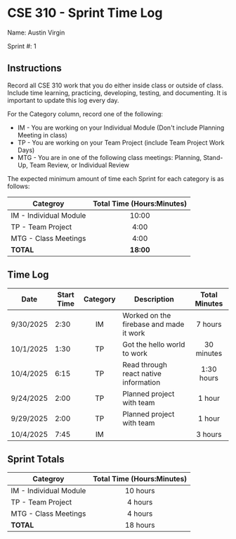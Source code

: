 # CSE 310 - Sprint Time Log

Name: Austin Virgin

Sprint #: 1

## Instructions

Record all CSE 310 work that you do either inside class or outside of class.  Include time learning, practicing, developing, testing, and documenting.  It is important to update this log every day.

For the Category column, record one of the following:
* IM - You are working on your Individual Module (Don't include Planning Meeting in class)
* TP - You are working on your Team Project (include Team Project Work Days)
* MTG - You are in one of the following class meetings: Planning, Stand-Up, Team Review, or Individual Review

The expected minimum amount of time each Sprint for each category is as follows:

|Categroy                       |Total Time (Hours:Minutes)|
|-------------------------------|:------------------------:|
|IM - Individual Module         |          10:00           |
|TP - Team Project              |           4:00           |
|MTG - Class Meetings           |           4:00           |
|**TOTAL**                      |        **18:00**         |

## Time Log

|Date      |Start Time|Category|Description                                 |Total Minutes|
|----------|----------|:------:|--------------------------------------------|:-----------:|
|9/30/2025 |   2:30   |   IM   |   Worked on the firebase and made it work  |   7 hours   |
|10/1/2025 |   1:30   |   TP   |   Got the hello world to work              |  30 minutes |
|10/4/2025 |   6:15   |   TP   |   Read through react native information    |  1:30 hours |
|9/24/2025 |   2:00   |   TP   |   Planned project with team                |    1 hour   |
|9/29/2025 |   2:00   |   TP   |   Planned project with team                |    1 hour   |
|10/4/2025 |   7:45   |   IM   |                                            |   3 hours   |


## Sprint Totals

|Categroy                       |Total Time (Hours:Minutes)|
|-------------------------------|:------------------------:|
|IM - Individual Module         |         10 hours         |
|TP - Team Project              |          4 hours         |
|MTG - Class Meetings           |          4 hours         |
|**TOTAL**                      |         18 hours         |
